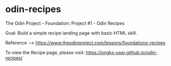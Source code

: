 # odin-recipes
The Odin Project - Foundation: Project #1 - Odin Recipes

Goal: Build a simple recipe landing page with basic HTML skill.

Reference --> https://www.theodinproject.com/lessons/foundations-recipes

To view the Recipe page, please visit: https://ongks-user.github.io/odin-recipes/ 
